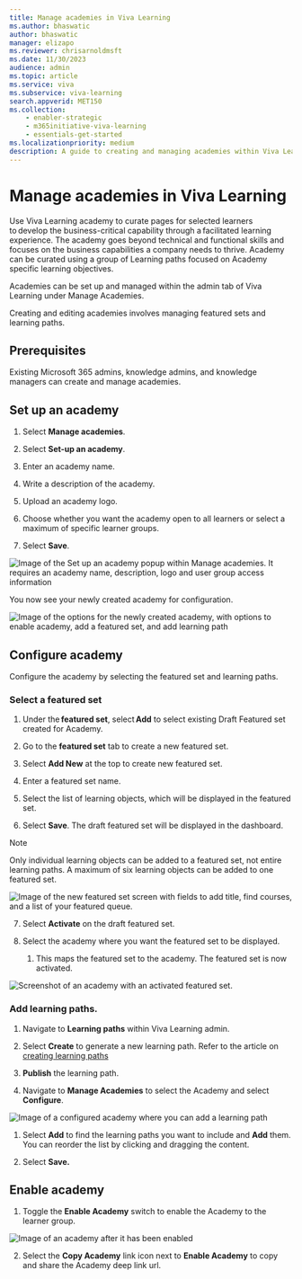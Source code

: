 ```yaml
---
title: Manage academies in Viva Learning
ms.author: bhaswatic
author: bhaswatic
manager: elizapo
ms.reviewer: chrisarnoldmsft
ms.date: 11/30/2023
audience: admin
ms.topic: article
ms.service: viva
ms.subservice: viva-learning
search.appverid: MET150
ms.collection: 
    - enabler-strategic
    - m365initiative-viva-learning
    - essentials-get-started
ms.localizationpriority: medium
description: A guide to creating and managing academies within Viva Learning. 
---
```


# Manage academies in Viva Learning

Use Viva Learning academy to curate pages for selected learners to develop the business-critical capability through a facilitated learning experience. 
The academy goes beyond technical and functional skills and focuses on the business capabilities a company needs to thrive. Academy can be curated using a group of Learning paths focused on Academy specific learning objectives. 

Academies can be set up and managed within the admin tab of Viva Learning under Manage Academies. 

Creating and editing academies involves managing featured sets and learning paths. 

## Prerequisites 

Existing Microsoft 365 admins, knowledge admins, and knowledge managers can create and manage academies.


## Set up an academy

1. Select **Manage academies**.

1. Select **Set-up an academy**.

1. Enter an academy name. 

1. Write a description of the academy.
 
1. Upload an academy logo.

1. Choose whether you want the academy open to all learners or select a maximum of specific learner groups. 

1. Select **Save**.


![Image of the Set up an academy popup within Manage academies. It requires an academy name, description, logo and user group access information](/viva/media/learning/academy-1.png)

You now see your newly created academy for configuration.

![Image of the options for the newly created academy, with options to enable academy, add a featured set, and add learning path](/viva/media/learning/academy-2.png)

## Configure academy

Configure the academy by selecting the featured set and learning paths. 

### Select a featured set

1. Under the **featured set**, select **Add** to select existing Draft Featured set created for Academy. 

2. Go to the **featured set** tab to create a new featured set. 

3. Select **Add New** at the top to create new featured set. 

4. Enter a featured set name. 

5. Select the list of learning objects, which will be displayed in the featured set.

6. Select **Save**. The draft featured set will be displayed in the dashboard. 

>[!NOTE]
>Only individual learning objects can be added to a featured set, not entire learning paths. 
>A maximum of six learning objects can be added to one featured set. 

![Image of the new featured set screen with fields to add title, find courses, and a list of your featured queue.](/viva/media/learning/academy-3.png)

7. Select **Activate** on the draft featured set.

1. Select the academy where you want the featured set to be displayed.
    1. This maps the featured set to the academy. The featured set is now activated.
    
![Screenshot of an academy with an activated featured set.](/viva/media/learning/academy-4.png)

### Add learning paths. 

1. Navigate to **Learning paths** within Viva Learning admin. 

1. Select **Create** to generate a new learning path. Refer to the article on [creating learning paths](/viva/learning/creating-learning-paths) 

1. **Publish** the learning path.

1. Navigate to **Manage Academies** to select the Academy and select **Configure**. 

![Image of a configured academy where you can add a learning path](/viva/media/learning/academy-5.png)

1. Select **Add** to find the learning paths you want to include and **Add** them. You can reorder the list by clicking and dragging the content.

1. Select **Save.**

## Enable academy

1. Toggle the **Enable Academy** switch to enable the Academy to the learner group.

![Image of an academy after it has been enabled](/viva/media/learning/academy-6.png)

2. Select the **Copy Academy** link icon next to **Enable Academy** to copy and share the Academy deep link url.
